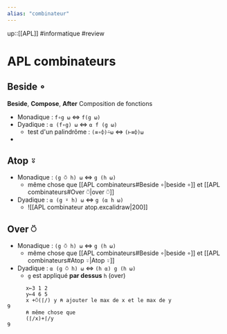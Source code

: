 ```yaml
---
alias: "combinateur"
---
```

up::[[APL]]
#informatique #review
# APL combinateurs

## Beside ∘
**Beside**, **Compose**, **After**
Composition de fonctions
 - Monadique : `f∘g ⍵` $\iff$ `f(g ⍵)`
 - Dyadique : `⍺ (f∘g) ⍵` $\iff$ `⍺ f (g ⍵)`
     - test d'un palindrôme : `(≡∘⌽)⍨⍵` $\iff$ `(⊢≡⌽)⍵`
 - 


## Atop ⍤
 - Monadique : `(g ⍥ h) ⍵` $\iff$ `g (h ⍵)`
     - même chose que [[APL combinateurs#Beside ∘|beside ∘]] et [[APL combinateurs#Over ⍥|over ⍥]]
 - Dyadique : `⍺ (g ⍤ h) ⍵` $\iff$ `g (⍺ h ⍵)`
     - ![[APL combinateur atop.excalidraw|200]]


## Over ⍥
 - Monadique : `(g ⍥ h) ⍵` $\iff$ `g (h ⍵)`
     - même chose que [[APL combinateurs#Beside ∘|beside ∘]] et [[APL combinateurs#Atop ⍤|Atop ⍤]]
 - Dyadique : `⍺ (g ⍥ h) ⍵` $\iff$ `(h ⍺) g (h ⍵)`
     - `g` est appliqué **par dessus** `h` (over)
```apl
      x←3 1 2
      y←4 6 5
      x +⍥(⌈/) y ⍝ ajouter le max de x et le max de y
9
      ⍝ même chose que
      (⌈/x)+⌈/y
9
```


